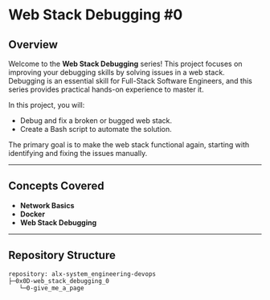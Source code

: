 # Web Stack Debugging #0

## Overview

Welcome to the **Web Stack Debugging** series! This project focuses on improving your debugging skills by solving issues in a web stack. Debugging is an essential skill for Full-Stack Software Engineers, and this series provides practical hands-on experience to master it.

In this project, you will:
- Debug and fix a broken or bugged web stack.
- Create a Bash script to automate the solution.

The primary goal is to make the web stack functional again, starting with identifying and fixing the issues manually.

---

## Concepts Covered

- **Network Basics**
- **Docker**
- **Web Stack Debugging**

---

## Repository Structure

```
repository: alx-system_engineering-devops
├─0x0D-web_stack_debugging_0
   └─0-give_me_a_page
```
